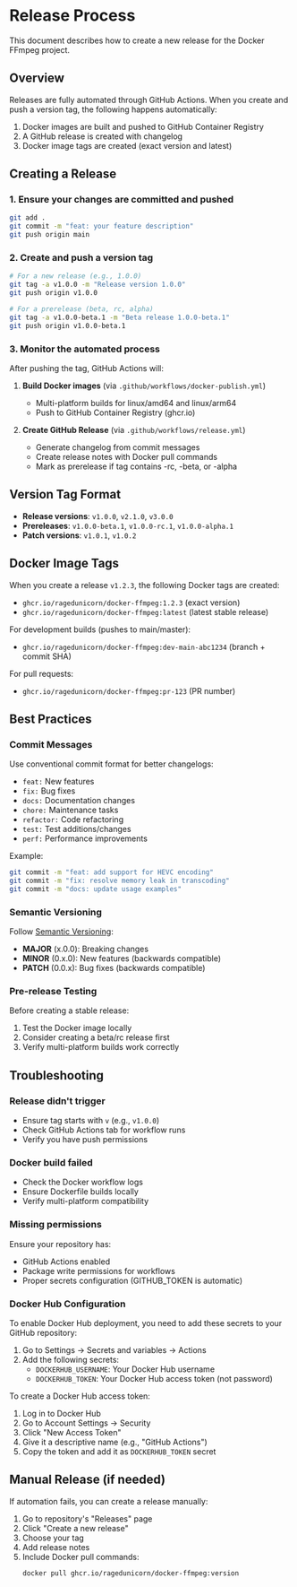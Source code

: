 # Release Process

This document describes how to create a new release for the Docker FFmpeg project.

## Overview

Releases are fully automated through GitHub Actions. When you create and push a version tag, the following happens automatically:

1. Docker images are built and pushed to GitHub Container Registry
2. A GitHub release is created with changelog
3. Docker image tags are created (exact version and latest)

## Creating a Release

### 1. Ensure your changes are committed and pushed

```bash
git add .
git commit -m "feat: your feature description"
git push origin main
```

### 2. Create and push a version tag

```bash
# For a new release (e.g., 1.0.0)
git tag -a v1.0.0 -m "Release version 1.0.0"
git push origin v1.0.0

# For a prerelease (beta, rc, alpha)
git tag -a v1.0.0-beta.1 -m "Beta release 1.0.0-beta.1"
git push origin v1.0.0-beta.1
```

### 3. Monitor the automated process

After pushing the tag, GitHub Actions will:

1. **Build Docker images** (via `.github/workflows/docker-publish.yml`)
   - Multi-platform builds for linux/amd64 and linux/arm64
   - Push to GitHub Container Registry (ghcr.io)

2. **Create GitHub Release** (via `.github/workflows/release.yml`)
   - Generate changelog from commit messages
   - Create release notes with Docker pull commands
   - Mark as prerelease if tag contains -rc, -beta, or -alpha

## Version Tag Format

- **Release versions**: `v1.0.0`, `v2.1.0`, `v3.0.0`
- **Prereleases**: `v1.0.0-beta.1`, `v1.0.0-rc.1`, `v1.0.0-alpha.1`
- **Patch versions**: `v1.0.1`, `v1.0.2`

## Docker Image Tags

When you create a release `v1.2.3`, the following Docker tags are created:

- `ghcr.io/ragedunicorn/docker-ffmpeg:1.2.3` (exact version)
- `ghcr.io/ragedunicorn/docker-ffmpeg:latest` (latest stable release)

For development builds (pushes to main/master):
- `ghcr.io/ragedunicorn/docker-ffmpeg:dev-main-abc1234` (branch + commit SHA)

For pull requests:
- `ghcr.io/ragedunicorn/docker-ffmpeg:pr-123` (PR number)

## Best Practices

### Commit Messages

Use conventional commit format for better changelogs:

- `feat:` New features
- `fix:` Bug fixes
- `docs:` Documentation changes
- `chore:` Maintenance tasks
- `refactor:` Code refactoring
- `test:` Test additions/changes
- `perf:` Performance improvements

Example:
```bash
git commit -m "feat: add support for HEVC encoding"
git commit -m "fix: resolve memory leak in transcoding"
git commit -m "docs: update usage examples"
```

### Semantic Versioning

Follow [Semantic Versioning](https://semver.org/):

- **MAJOR** (x.0.0): Breaking changes
- **MINOR** (0.x.0): New features (backwards compatible)
- **PATCH** (0.0.x): Bug fixes (backwards compatible)

### Pre-release Testing

Before creating a stable release:

1. Test the Docker image locally
2. Consider creating a beta/rc release first
3. Verify multi-platform builds work correctly

## Troubleshooting

### Release didn't trigger

- Ensure tag starts with `v` (e.g., `v1.0.0`)
- Check GitHub Actions tab for workflow runs
- Verify you have push permissions

### Docker build failed

- Check the Docker workflow logs
- Ensure Dockerfile builds locally
- Verify multi-platform compatibility

### Missing permissions

Ensure your repository has:
- GitHub Actions enabled
- Package write permissions for workflows
- Proper secrets configuration (GITHUB_TOKEN is automatic)

### Docker Hub Configuration

To enable Docker Hub deployment, you need to add these secrets to your GitHub repository:

1. Go to Settings → Secrets and variables → Actions
2. Add the following secrets:
   - `DOCKERHUB_USERNAME`: Your Docker Hub username
   - `DOCKERHUB_TOKEN`: Your Docker Hub access token (not password)

To create a Docker Hub access token:
1. Log in to Docker Hub
2. Go to Account Settings → Security
3. Click "New Access Token"
4. Give it a descriptive name (e.g., "GitHub Actions")
5. Copy the token and add it as `DOCKERHUB_TOKEN` secret

## Manual Release (if needed)

If automation fails, you can create a release manually:

1. Go to repository's "Releases" page
2. Click "Create a new release"
3. Choose your tag
4. Add release notes
5. Include Docker pull commands:
   ```
   docker pull ghcr.io/ragedunicorn/docker-ffmpeg:version
   ```
